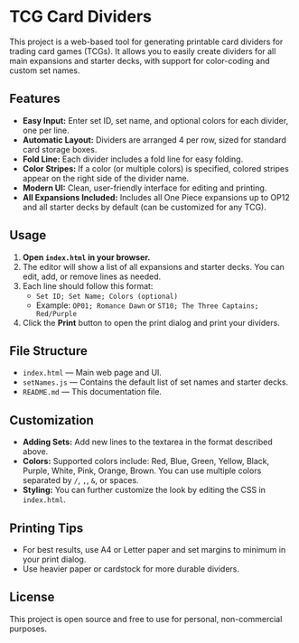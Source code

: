 # TCG Card Dividers

This project is a web-based tool for generating printable card dividers for trading card games (TCGs). It allows you to easily create dividers for all main expansions and starter decks, with support for color-coding and custom set names.

## Features

- **Easy Input:** Enter set ID, set name, and optional colors for each divider, one per line.
- **Automatic Layout:** Dividers are arranged 4 per row, sized for standard card storage boxes.
- **Fold Line:** Each divider includes a fold line for easy folding.
- **Color Stripes:** If a color (or multiple colors) is specified, colored stripes appear on the right side of the divider name.
- **Modern UI:** Clean, user-friendly interface for editing and printing.
- **All Expansions Included:** Includes all One Piece expansions up to OP12 and all starter decks by default (can be customized for any TCG).

## Usage

1. **Open `index.html` in your browser.**
2. The editor will show a list of all expansions and starter decks. You can edit, add, or remove lines as needed.
3. Each line should follow this format:
   - `Set ID; Set Name; Colors (optional)`
   - Example: `OP01; Romance Dawn` or `ST10; The Three Captains; Red/Purple`
4. Click the **Print** button to open the print dialog and print your dividers.

## File Structure

- `index.html` — Main web page and UI.
- `setNames.js` — Contains the default list of set names and starter decks.
- `README.md` — This documentation file.

## Customization

- **Adding Sets:** Add new lines to the textarea in the format described above.
- **Colors:** Supported colors include: Red, Blue, Green, Yellow, Black, Purple, White, Pink, Orange, Brown. You can use multiple colors separated by `/`, `,`, `&`, or spaces.
- **Styling:** You can further customize the look by editing the CSS in `index.html`.

## Printing Tips

- For best results, use A4 or Letter paper and set margins to minimum in your print dialog.
- Use heavier paper or cardstock for more durable dividers.

## License

This project is open source and free to use for personal, non-commercial purposes.
